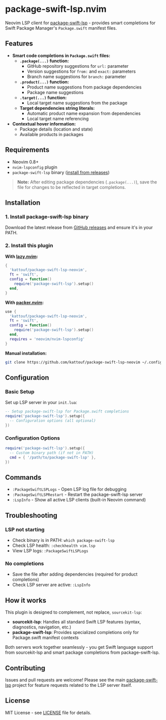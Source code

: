 # package-swift-lsp.nvim

Neovim LSP client for [package-swift-lsp](https://github.com/kattouf/package-swift-lsp) - provides smart completions for Swift Package Manager's `Package.swift` manifest files.

## Features

- **Smart code completions in `Package.swift` files:**
  - **`.package(...)` function:**
    - GitHub repository suggestions for `url:` parameter
    - Version suggestions for `from:` and `exact:` parameters
    - Branch name suggestions for `branch:` parameter
  - **`.product(...)` function:**
    - Product name suggestions from package dependencies
    - Package name suggestions
  - **`.target(...)` function:**
    - Local target name suggestions from the package
  - **Target dependencies string literals:**
    - Automatic product name expansion from dependencies
    - Local target name referencing
- **Contextual hover information:**
  - Package details (location and state)
  - Available products in packages

## Requirements

- Neovim 0.8+
- `nvim-lspconfig` plugin
- `package-swift-lsp` binary ([install from releases](https://github.com/kattouf/package-swift-lsp/releases))

> **Note:** After editing package dependencies (`.package(...)`), save the file for changes to be reflected in target completions.

## Installation

### 1. Install package-swift-lsp binary

Download the latest release from [GitHub releases](https://github.com/kattouf/package-swift-lsp/releases) and ensure it's in your PATH.

### 2. Install this plugin

**With [lazy.nvim](https://github.com/folke/lazy.nvim):**
```lua
{
  'kattouf/package-swift-lsp-neovim',
  ft = 'swift',
  config = function()
    require('package-swift-lsp').setup()
  end,
}
```

**With [packer.nvim](https://github.com/wbthomason/packer.nvim):**
```lua
use {
  'kattouf/package-swift-lsp-neovim',
  ft = 'swift',
  config = function()
    require('package-swift-lsp').setup()
  end,
  requires = 'neovim/nvim-lspconfig'
}
```

**Manual installation:**
```bash
git clone https://github.com/kattouf/package-swift-lsp-neovim ~/.config/nvim/pack/plugins/start/package-swift-lsp-neovim
```

## Configuration

### Basic Setup

Set up LSP server in your `init.lua`:

```lua
-- Setup package-swift-lsp for Package.swift completions
require('package-swift-lsp').setup({
  -- Configuration options (all optional)
})
```

### Configuration Options

```lua
require('package-swift-lsp').setup({
  -- Custom binary path (if not in PATH)
  cmd = { '/path/to/package-swift-lsp' },
})
```

## Commands

- `:PackageSwiftLSPLogs` - Open LSP log file for debugging
- `:PackageSwiftLSPRestart` - Restart the package-swift-lsp server
- `:LspInfo` - Show all active LSP clients (built-in Neovim command)

## Troubleshooting

### LSP not starting
- Check binary is in PATH: `which package-swift-lsp`
- Check LSP health: `:checkhealth vim.lsp`
- View LSP logs: `:PackageSwiftLSPLogs`

### No completions
- Save the file after adding dependencies (required for product completions)
- Check LSP server are active: `:LspInfo`

## How it works

This plugin is designed to complement, not replace, `sourcekit-lsp`:

- **sourcekit-lsp**: Handles all standard Swift LSP features (syntax, diagnostics, navigation, etc.)
- **package-swift-lsp**: Provides specialized completions only for Package.swift manifest contexts

Both servers work together seamlessly - you get Swift language support from sourcekit-lsp and smart package completions from package-swift-lsp.

## Contributing

Issues and pull requests are welcome! Please see the main [package-swift-lsp](https://github.com/kattouf/package-swift-lsp) project for feature requests related to the LSP server itself.

## License

MIT License - see [LICENSE](LICENSE) file for details.
